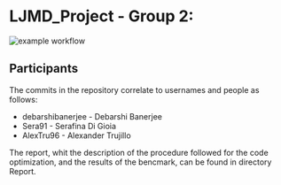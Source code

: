 # LJMD_Project - Group 2:

![example workflow](https://github.com/debarshibanerjee/LJMD_Project/actions/workflows/linux-build-and-test.yml/badge.svg)

## Participants

The commits in the repository correlate to usernames and people as follows:

- debarshibanerjee - Debarshi Banerjee
- Sera91 - Serafina Di Gioia
- AlexTru96  - Alexander Trujillo


The report, whit the description of the procedure followed for the code optimization, and the results of the bencmark,
can be found in directory Report.

